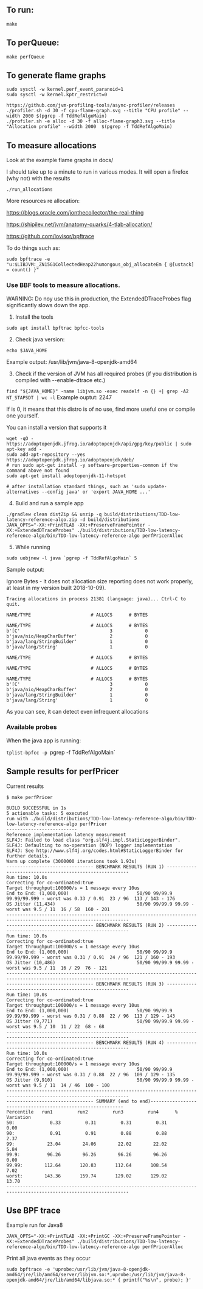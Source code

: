 ## To run:

    make

## To perQueue:

    make perfQueue

## To generate flame graphs

    sudo sysctl -w kernel.perf_event_paranoid=1
    sudo sysctl -w kernel.kptr_restrict=0

    https://github.com/jvm-profiling-tools/async-profiler/releases
    ./profiler.sh -d 30 -f cpu-flame-graph.svg --title "CPU profile" --width 2000 $(pgrep -f TddRefAlgoMain)
    ./profiler.sh -e alloc -d 30 -f alloc-flame-graph3.svg --title "Allocation profile" --width 2000  $(pgrep -f TddRefAlgoMain)


## To measure allocations

Look at the example flame graphs in docs/

I should take up to a minute to run in various modes. It will open a firefox (why not) with the results

    ./run_allocations

More resources re allocation:

https://blogs.oracle.com/jonthecollector/the-real-thing

https://shipilev.net/jvm/anatomy-quarks/4-tlab-allocation/

https://github.com/iovisor/bpftrace

To do things such as:

`sudo bpftrace -e "u:$LIBJVM:_ZN15G1CollectedHeap22humongous_obj_allocateEm { @[ustack] = count() }"`


### Use BBF tools to measure allocations.


WARNING: Do noy use this in production, the ExtendedDTraceProbes flag significantly slows down the app.

1. Install the tools

`sudo apt install bpftrac bpfcc-tools`

2. Check java version:

`echo $JAVA_HOME`

Example output: /usr/lib/jvm/java-8-openjdk-amd64

3. Check if the version of JVM has all required probes (if you distribution is compiled with --enable-dtrace etc.)

`find "${JAVA_HOME}" -name libjvm.so -exec readelf -n {} +| grep -A2 NT_STAPSDT | wc -l`
Example ouptut: 2247

If is 0, it means that this distro is of no use, find more useful one or compile one yourself.


You can install a version that supports it

```
wget -qO - https://adoptopenjdk.jfrog.io/adoptopenjdk/api/gpg/key/public | sudo apt-key add -
sudo add-apt-repository --yes https://adoptopenjdk.jfrog.io/adoptopenjdk/deb/
# run sudo apt-get install -y software-properties-common if the command above not found
sudo apt-get install adoptopenjdk-11-hotspot

# after installation standard things, such as 'sudo update-alternatives --config java' or 'export JAVA_HOME ...'
```


4. Build and run a sample app

```
./gradlew clean distZip && unzip -q build/distributions/TDD-low-latency-reference-algo.zip -d build/distributions                                                                     
JAVA_OPTS="-XX:+PrintTLAB -XX:+PreserveFramePointer -XX:+ExtendedDTraceProbes" ./build/distributions/TDD-low-latency-reference-algo/bin/TDD-low-latency-reference-algo perfPricerAlloc
```

5. While running

```
sudo uobjnew -l java `pgrep -f TddRefAlgoMain` 5
```

Sample output:

Ignore Bytes - it does not allocation size reporting does not work properly, at least in my version built 2018-10-09).

```
Tracing allocations in process 21381 (language: java)... Ctrl-C to quit.

NAME/TYPE                      # ALLOCS      # BYTES

NAME/TYPE                      # ALLOCS      # BYTES
b'[C'                                 3            0
b'java/nio/HeapCharBuffer'            2            0
b'java/lang/StringBuilder'            1            0
b'java/lang/String'                   1            0

NAME/TYPE                      # ALLOCS      # BYTES

NAME/TYPE                      # ALLOCS      # BYTES

NAME/TYPE                      # ALLOCS      # BYTES
b'[C'                                 3            0
b'java/nio/HeapCharBuffer'            2            0
b'java/lang/StringBuilder'            1            0
b'java/lang/String'                   1            0

```

As you can see, it can detect even infrequent allocations


### Available probes

When the java app is running:

`tplist-bpfcc -p `pgrep -f TddRefAlgoMain`


## Sample results for perfPricer
Current results

```
$ make perfPricer

BUILD SUCCESSFUL in 1s
5 actionable tasks: 5 executed
run with ./build/distributions/TDD-low-latency-reference-algo/bin/TDD-low-latency-reference-algo perfPricer
--------------------------
Reference implementation latency measurement
SLF4J: Failed to load class "org.slf4j.impl.StaticLoggerBinder".
SLF4J: Defaulting to no-operation (NOP) logger implementation
SLF4J: See http://www.slf4j.org/codes.html#StaticLoggerBinder for further details.
Warm up complete (3000000 iterations took 1.93s)
-------------------------------- BENCHMARK RESULTS (RUN 1) --------------------------------------------------------
Run time: 10.0s
Correcting for co-ordinated:true
Target throughput:100000/s = 1 message every 10us
End to End: (1,000,000)                         50/90 99/99.9 99.99/99.999 - worst was 0.33 / 0.91  23 / 96  113 / 143 - 176
OS Jitter (11,434)                              50/90 99/99.9 99.99 - worst was 9.5 / 11  16 / 58  160 - 201
-------------------------------------------------------------------------------------------------------------------
-------------------------------- BENCHMARK RESULTS (RUN 2) --------------------------------------------------------
Run time: 10.0s
Correcting for co-ordinated:true
Target throughput:100000/s = 1 message every 10us
End to End: (1,000,000)                         50/90 99/99.9 99.99/99.999 - worst was 0.31 / 0.91  24 / 96  121 / 160 - 193
OS Jitter (10,486)                              50/90 99/99.9 99.99 - worst was 9.5 / 11  16 / 29  76 - 121
-------------------------------------------------------------------------------------------------------------------
-------------------------------- BENCHMARK RESULTS (RUN 3) --------------------------------------------------------
Run time: 10.0s
Correcting for co-ordinated:true
Target throughput:100000/s = 1 message every 10us
End to End: (1,000,000)                         50/90 99/99.9 99.99/99.999 - worst was 0.31 / 0.88  22 / 96  113 / 129 - 143
OS Jitter (9,771)                               50/90 99/99.9 99.99 - worst was 9.5 / 10  11 / 22  68 - 68
-------------------------------------------------------------------------------------------------------------------
-------------------------------- BENCHMARK RESULTS (RUN 4) --------------------------------------------------------
Run time: 10.0s
Correcting for co-ordinated:true
Target throughput:100000/s = 1 message every 10us
End to End: (1,000,000)                         50/90 99/99.9 99.99/99.999 - worst was 0.31 / 0.88  22 / 96  109 / 129 - 135
OS Jitter (9,910)                               50/90 99/99.9 99.99 - worst was 9.5 / 11  14 / 46  100 - 100
-------------------------------------------------------------------------------------------------------------------
-------------------------------- SUMMARY (end to end)------------------------------------------------------------
Percentile   run1         run2         run3         run4      % Variation
50:             0.33         0.31         0.31         0.31         0.00
90:             0.91         0.91         0.88         0.88         2.37
99:            23.04        24.06        22.02        22.02         5.84
99.9:          96.26        96.26        96.26        96.26         0.00
99.99:        112.64       120.83       112.64       108.54         7.02
worst:        143.36       159.74       129.02       129.02        13.70
-------------------------------------------------------------------------------------------------------------------

```


## Use BPF trace

Example run for Java8

`JAVA_OPTS="-XX:+PrintTLAB -XX:+PrintGC -XX:+PreserveFramePointer -XX:+ExtendedDTraceProbes" ./build/distributions/TDD-low-latency-reference-algo/bin/TDD-low-latency-reference-algo perfPricerAlloc`

Print all java events as they occur

`sudo bpftrace -e 'uprobe:/usr/lib/jvm/java-8-openjdk-amd64/jre/lib/amd64/server/libjvm.so:*,uprobe:/usr/lib/jvm/java-8-openjdk-amd64/jre/lib/amd64/libjava.so:* { printf("%s\n", probe); }'`

